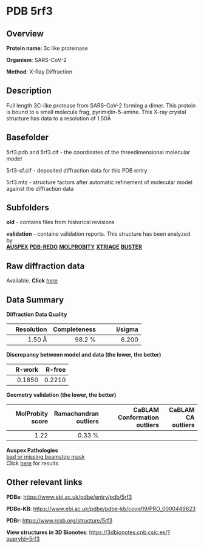 # PDB 5rf3

## Overview

**Protein name**: 3c like proteinase

**Organism**: SARS-CoV-2

**Method**: X-Ray Diffraction

## Description

Full length 3C-like protease from SARS-CoV-2 forming a dimer. This protein is bound to a small molecule frag, pyrimidin-5-amine. This X-ray crystal structure has data to a resolution of 1.50Å

## Basefolder

5rf3.pdb and 5rf3.cif - the coordinates of the threedimensional molecular model

5rf3-sf.cif - deposited diffraction data for this PDB entry

5rf3.mtz - structure factors after automatic refinement of molecular model against the diffraction data

## Subfolders



**old** - contains files from historical revisions

**validation** - contains validation reports. This structure has been analyzed by <br>[**AUSPEX**](https://github.com/thorn-lab/coronavirus_structural_task_force/tree/master/pdb/3c_like_proteinase/SARS-CoV-2/5rf3/validation/auspex) [**PDB-REDO**](https://github.com/thorn-lab/coronavirus_structural_task_force/tree/master/pdb/3c_like_proteinase/SARS-CoV-2/5rf3/validation/pdb-redo) [**MOLPROBITY**](https://github.com/thorn-lab/coronavirus_structural_task_force/tree/master/pdb/3c_like_proteinase/SARS-CoV-2/5rf3/validation/molprobity) [**XTRIAGE**](https://github.com/thorn-lab/coronavirus_structural_task_force/blob/master/pdb/3c_like_proteinase/SARS-CoV-2/5rf3/validation/Xtriage_output.log) [**BUSTER**](https://www.globalphasing.com/buster/wiki/index.cgi?Covid19Pdb5RF3)  



## Raw diffraction data

Available. **Click** [here](https://zenodo.org/record/3731164) 

## Data Summary
**Diffraction Data Quality**

|   | Resolution | Completeness| I/sigma |
|---|-------------:|----------------:|--------------:|
|   |1.50 Å|98.2  %|<img width=50/>6.200|

**Discrepancy between model and data (the lower, the better)**

|   | **R-work**| **R-free**   
|---|-------------:|----------------:|           
||  0.1850|  0.2210|

**Geometry validation (the lower, the better)**

|   |**MolProbity<br>score**| **Ramachandran<br>outliers** | **CaBLAM<br>Conformation outliers** | **CaBLAM<br>CA outliers** |
|---|-------------:|----------------:|----------------:|---------------:|
||  1.22|  0.33 %|||

**Auspex Pathologies**<br> [bad or missing beamstop mask](https://www.auspex.de/pathol/#2)<br>Click [here](https://github.com/thorn-lab/coronavirus_structural_task_force/blob/master/pdb/3c_like_proteinase/SARS-CoV-2/5rf3/validation/auspex/5rf3_auspex_comments.txt)  for results

 



## Other relevant links 
**PDBe**:  https://www.ebi.ac.uk/pdbe/entry/pdb/5rf3

**PDBe-KB**: https://www.ebi.ac.uk/pdbe/pdbe-kb/covid19/PRO_0000449623 
 
**PDBr**: https://www.rcsb.org/structure/5rf3 

**View structures in 3D Bionotes**: https://3dbionotes.cnb.csic.es/?queryId=5rf3

